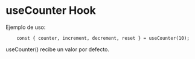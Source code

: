 # useCounter Hook

Ejemplo de uso:
```
    const { counter, increment, decrement, reset } = useCounter(10);
```

useCounter() recibe un valor por defecto.